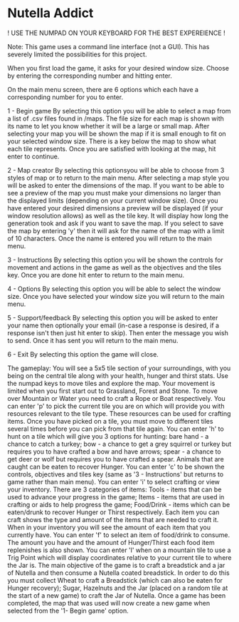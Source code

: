 # Nutella Addict

! USE THE NUMPAD ON YOUR KEYBOARD FOR THE BEST EXPEREIENCE !

Note: This game uses a command line interface (not a GUI). This has severely limited the possibilities for this project.

When you first load the game, it asks for your desired window size. Choose by entering the corresponding number and hitting enter.

On the main menu screen, there are 6 options which each have a corresponding number for you to enter.

1 - Begin game
  By selecting this option you will be able to select a map from a list of .csv files found in /maps. The file size for each map is shown with its name to let you know whether it will be a large or small map. After selecting your map you will be shown the map if it is small enough to fit on your selected window size. There is a key below the map to show what each tile represents. Once you are satisfied with looking at the map, hit enter to continue.
  
2 - Map creator
  By selecting this optionsyou will be able to choose from 3 styles of map or to return to the main menu. After selecting a map style you will be asked to enter the dimensions of the map. If you want to be able to see a preview of the map you must make your dimensions no larger than the displayed limits (depending on your current window size). Once you have entered your desired dimensions a preview will be displayed (if your window resolution allows) as well as the tile key. It will display how long the generation took and ask if you want to save the map. If you select to save the map by entering 'y' then it will ask for the name of the map with a limit of 10 characters. Once the name is entered you will return to the main menu.
  
3 - Instructions
  By selecting this option you will be shown the controls for movement and actions in the game as well as the objectives and the tiles key. Once you are done hit enter to return to the main menu.
  
4 - Options
  By selecting this option you will be able to select the window size. Once you have selected your window size you will return to the main menu.
  
5 - Support/feedback
  By selecting this option you will be asked to enter your name then optionally your email (in-case a response is desired, if a response isn't then just hit enter to skip). Then enter the message you wish to send. Once it has sent you will return to the main menu.
  
6 - Exit
  By selecting this option the game will close.
  
  
The gameplay:
You will see a 5x5 tile section of your surroundings, with you being on the central tile along with your health, hunger and thirst stats. Use the numpad keys to move tiles and explore the map. Your movement is limited when you first start out to Grassland, Forest and Stone. To move over Mountain or Water you need to craft a Rope or Boat respectively. 
You can enter 'p' to pick the current tile you are on which will provide you with resources relevant to the tile type. These resources can be used for crafting items. Once you have picked on a tile, you must move to different tiles several times before you can pick from that tile again. 
You can enter 'h' to hunt on a tile which will give you 3 options for hunting: bare hand - a chance to catch a turkey; bow - a chance to get a grey squirrel or turkey but requires you to have crafted a bow and have arrows; spear - a chance to get deer or wolf but requires you to have crafted a spear. Animals that are caught can be eaten to recover Hunger. 
You can enter 'c' to be shown the controls, objectives and tiles key (same as '3 - Instructions' but returns to game rather than main menu). 
You can enter 'i' to select crafting or view your inventory. There are 3 categories of items: Tools - items that can be used to advance your progress in the game; Items - items that are used in crafting or aids to help progress the game; Food/Drink - items which can be eaten/drunk to recover Hunger or Thirst respectively. Each item you can craft shows the type and amount of the items that are needed to craft it. When in your inventory you will see the amount of each item that you currently have.
You can enter 'f' to select an item of food/drink to consume. The amount you have and the amount of Hunger/Thirst each food item replenishes is also shown.
You can enter 'l' when on a mountain tile to use a Trig Point which will display coordinates relative to your current tile to where the Jar is.
The main objective of the game is to craft a breadstick and a jar of Nutella and then consume a Nutella coated breadstick. In order to do this you must collect Wheat to craft a Breadstick (which can also be eaten for Hunger recovery); Sugar, Hazelnuts and the Jar (placed on a random tile at the start of a new game) to craft the Jar of Nutella.
Once a game has been completed, the map that was used will now create a new game when selected from the '1- Begin game' option.

